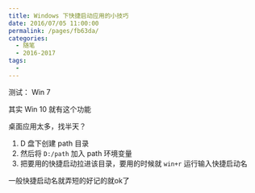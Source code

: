 ```yaml
---
title: Windows 下快捷启动应用的小技巧
date: 2016/07/05 11:00:00
permalink: /pages/fb63da/
categories: 
  - 随笔
  - 2016-2017
tags: 
  - 
---
```


测试： Win 7

其实 Win 10 就有这个功能

桌面应用太多，找半天？

1. D 盘下创建 path 目录
2. 然后将 `D:/path` 加入 path 环境变量 
3. 把要用的快捷启动拉进该目录，要用的时候就 `win+r` 运行输入快捷启动名

一般快捷启动名就弄短的好记的就ok了